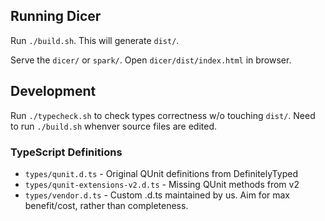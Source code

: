 
## Running Dicer
Run `./build.sh`. This will generate `dist/`.

Serve the `dicer/` or `spark/`. Open `dicer/dist/index.html` in browser.

## Development
Run `./typecheck.sh` to check types correctness w/o touching `dist/`.
Need to run `./build.sh` whenver source files are edited.

### TypeScript Definitions
- `types/qunit.d.ts` - Original QUnit definitions from DefinitelyTyped
- `types/qunit-extensions-v2.d.ts` - Missing QUnit methods from v2
- `types/vendor.d.ts` - Custom .d.ts maintained by us. Aim for max benefit/cost, rather than completeness.
